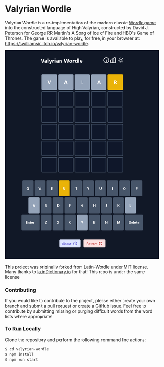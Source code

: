# Valyrian Wordle

Valyrian Wordle is a re-implementation of the modern classic [Wordle game](https://www.powerlanguage.co.uk/wordle/) into the constructed language of High Valyrian, constructed by David J. Peterson for George RR Martin's A Song of Ice of Fire and HBO's Game of Thrones. The game is available to play, for free, in your browser at: https://swilliamsio.itch.io/valyrian-wordle.

![A screenshot of Valyrian Wordle](screenshots/demo.png "Exciting!")

This project was originally forked from [Latin-Wordle](https://github.com/theotarr/latin-wordle) under MIT license. Many thanks to [latinDictionary.io](https://wordle.latindictionary.io/) for that! This repo is under the same license.

### Contributing
If you would like to contribute to the project, please either create your own branch and submit a pull request or create a GitHub issue. Feel free to contribute by submitting missing or purging difficult words from the word lists where appropriate!

### To Run Locally
Clone the repository and perform the following command line actions:

```bash
$ cd valyrian-wordle
$ npm install
$ npm run start
```